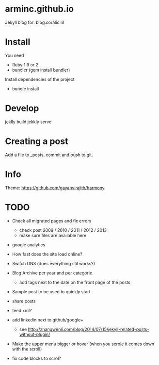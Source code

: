 arminc.github.io
================

Jekyll blog for: blog.coralic.nl

Install
=======
You need 
+ Ruby 1.9 or 2
+ bundler (gem install bundler)

Install dependencies of the project
+ bundle install

Develop
=======
jeklly build
jekkly serve

Creating a post
===============
Add a file to _posts, commit and push to git.

Info
====
Theme: https://github.com/gayanvirajith/harmony

TODO
====
+ Check all migrated pages and fix errors
	- check post 2009 / 2010 / 2011 / 2012 / 2013
	- make sure files are available here

+ google analytics
+ How fast does the site load online?
+ Switch DNS (does everything stil works?)

+ Blog Archive per year and per categorie
	+ add tags next to the date on the front page of the posts

+ Sample post to be used to quickly start

+ share posts
+ feed.xml?
+ add linkedin next to github/google+
	+ see http://zhangwenli.com/blog/2014/07/15/jekyll-related-posts-without-plugin/
+ Make the upper menu bigger or hover (when you scrole it comes down with the scroll)
+ fix code blocks to scrol?